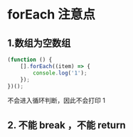 # forEach 注意点

## 1.数组为空数组

```js
(function () {
    [].forEach((item) => {
        console.log('1');
    });
})();
```

不会进入循环判断，因此不会打印 1

## 2. 不能 break ，不能 return
